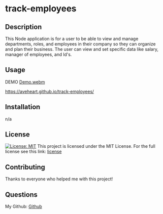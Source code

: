 # track-employees

## Description
This Node application is for a user to be able to view and manage departments, roles, and employees in their company so they can organize and plan their business. The user can view and set specific data like salary, manager of employees, and Id's.

## Usage
DEMO
[Demo.webm](https://user-images.githubusercontent.com/110785267/192914631-63fa7291-9ddd-453b-8bcd-a6a0b7172c6b.webm)

https://aveheart.github.io/track-employees/

## Installation
n/a

## License
[![License: MIT](https://img.shields.io/badge/License-MIT-red.svg)](https://opensource.org/licenses/MIT)
This project is licensed under the MIT License. For the full license see this link: [license](https://opensource.org/licenses/MIT)

## Contributing
Thanks to everyone who helped me with this project!

## Questions
My Github: [Github](https://github.com/Aveheart)

